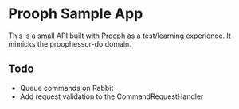# Prooph Sample App

This is a small API built with [Prooph](http://getprooph.org/) as a test/learning experience. It mimicks the proophessor-do domain.

## Todo

- Queue commands on Rabbit
- Add request validation to the CommandRequestHandler
